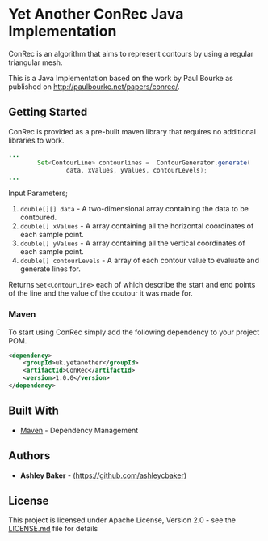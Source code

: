 # Yet Another ConRec Java Implementation
ConRec is an algorithm that aims to represent contours by using a regular triangular mesh. 

This is a Java Implementation based on the work by Paul Bourke as published on http://paulbourke.net/papers/conrec/.     

## Getting Started

ConRec is provided as a pre-built maven library that requires no additional libraries to work.

```java
...
        Set<ContourLine> contourlines =  ContourGenerator.generate(
                data, xValues, yValues, contourLevels);
...
```
Input Parameters;
1. `double[][] data` - A two-dimensional array containing the data to be contoured.
2. `double[] xValues` - A array containing all the horizontal coordinates of each sample point.
3. `double[] yValues` - A array containing all the vertical coordinates of each sample point.
4. `double[] contourLevels` - A array of each contour value to evaluate and generate lines for.

Returns `Set<ContourLine>` each of which describe the start and end points of the line and the value of the coutour it was made for.

### Maven

To start using ConRec simply add the following dependency to your project POM.

```xml
<dependency>
	<groupId>uk.yetanother</groupId>
	<artifactId>ConRec</artifactId>
	<version>1.0.0</version>
</dependency>
```

## Built With

* [Maven](https://maven.apache.org/) - Dependency Management

## Authors

* **Ashley Baker** - (https://github.com/ashleycbaker)

## License

This project is licensed under Apache License, Version 2.0 - see the [LICENSE.md](LICENSE.md) file for details
